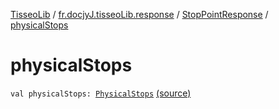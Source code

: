 [TisseoLib](../../index.md) / [fr.docjyJ.tisseoLib.response](../index.md) / [StopPointResponse](index.md) / [physicalStops](./physical-stops.md)

# physicalStops

`val physicalStops: `[`PhysicalStops`](../../fr.docjy-j.tisseo-lib.model.stop-point/-physical-stops/index.md) [(source)](https://github.com/docjyJ/TisseoLib/tree/master/src/main/kotlin/fr/docjyJ/tisseoLib/response/StopPointResponse.kt#L18)